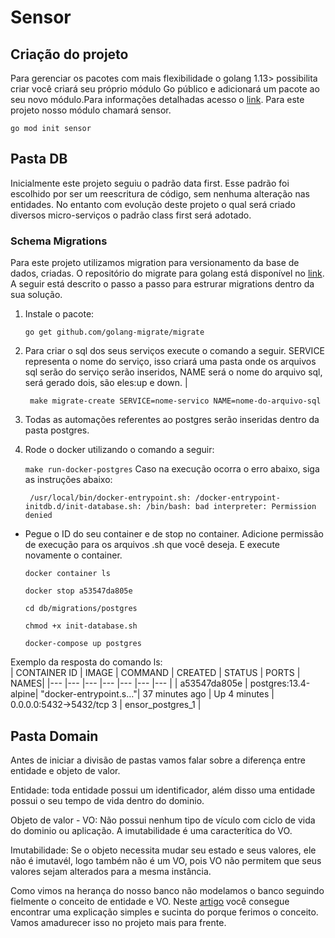# Sensor

## Criação do projeto
Para gerenciar os pacotes com mais flexibilidade o golang 1.13> possibilita criar  você criará seu próprio módulo Go público e adicionará um pacote ao seu novo módulo.Para informações detalhadas acesso o [link](https://www.digitalocean.com/community/tutorials/how-to-use-go-modules). Para este projeto nosso módulo chamará sensor.

`go mod init sensor`

## Pasta DB
Inicialmente este projeto seguiu o padrão data first. Esse padrão foi escolhido por ser um reescritura de código, sem nenhuma alteração nas entidades. No entanto com evolução deste projeto o qual será criado diversos micro-serviços o padrão class first será adotado.

### Schema Migrations
Para este projeto utilizamos migration para versionamento da base de dados, criadas. O repositório do migrate para golang está disponível no [link](https://github.com/golang-migrate/migrate). A seguir está descrito o passo a passo para estrurar migrations dentro da sua solução.

1. Instale o pacote:

    `go get github.com/golang-migrate/migrate`

2. Para criar o sql dos seus serviços execute o comando a seguir. SERVICE representa o nome do serviço, isso criará uma pasta onde os arquivos sql serão do serviço serão inseridos, NAME será o nome do arquivo sql, será gerado dois, são eles:up e down.
|

    ` make migrate-create SERVICE=nome-servico NAME=nome-do-arquivo-sql`

3. Todas as automações referentes ao postgres serão inseridas dentro da pasta postgres.

4. Rode o docker utilizando o comando a seguir:

    `make run-docker-postgres`
Caso na execução ocorra o erro abaixo, siga as instruções abaixo:

        /usr/local/bin/docker-entrypoint.sh: /docker-entrypoint-initdb.d/init-database.sh: /bin/bash: bad interpreter: Permission denied

* Pegue o ID do seu container e de stop no container. Adicione permissão de execução para os arquivos .sh que você deseja.  E execute novamente o container.

    `docker container ls`

    `docker stop a53547da805e `
    
    `cd db/migrations/postgres`

    `chmod +x init-database.sh`

    `docker-compose up postgres`



Exemplo da resposta do comando ls:    
| CONTAINER ID | IMAGE | COMMAND | CREATED | STATUS | PORTS | NAMES|
|--- |--- |--- |--- |--- |--- |--- |
| a53547da805e | postgres:13.4-alpine| "docker-entrypoint.s…"| 37 minutes ago | Up 4 minutes | 0.0.0.0:5432->5432/tcp  3 | ensor_postgres_1 |


## Pasta Domain

Antes de iniciar a divisão de pastas vamos falar sobre a diferença entre entidade e objeto de valor.

Entidade: toda entidade possui um identificador, além disso uma entidade possui o seu tempo de vida dentro do dominio.

Objeto de valor - VO: Não possui nenhum tipo de vículo com ciclo de vida do dominio ou aplicação. A imutabilidade é uma caracterítica do VO.

Imutabilidade: Se o objeto necessita mudar seu estado e seus valores, ele não é imutavél, logo também não é um VO, pois VO não permitem que seus valores sejam alterados para a mesma instância.

Como vimos na herança do nosso banco não modelamos o banco seguindo fielmente o conceito de entidade e VO. Neste [artigo](https://jrobertoaraujo.medium.com/entidades-vs-objeto-de-valor-a257ad41cbd3#:~:text=Toda%20entidade%2C%20possui%20acontecimentos%20que,vida%20do%20dominio%20ou%20aplica%C3%A7%C3%A3o.) você consegue encontrar uma explicação simples e sucinta do porque ferimos o conceito. Vamos amadurecer isso no projeto mais para frente.

